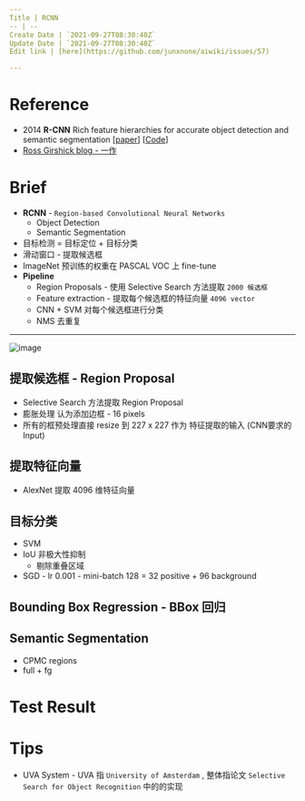 ```yaml
---
Title | RCNN
-- | --
Create Date | `2021-09-27T08:30:40Z`
Update Date | `2021-09-27T08:30:40Z`
Edit link | [here](https://github.com/junxnone/aiwiki/issues/57)

---
```


# Reference

- 2014 **R-CNN** Rich feature hierarchies for accurate object detection and semantic segmentation [[paper](https://arxiv.org/pdf/1311.2524.pdf)] [[Code](https://github.com/rbgirshick/rcnn)]
- [Ross Girshick blog -  一作](http://www.rossgirshick.info/)

# Brief
- **RCNN** - `Region-based Convolutional Neural Networks`
  - Object Detection
  - Semantic Segmentation
- 目标检测 = 目标定位 + 目标分类
- 滑动窗口 - 提取候选框 
- ImageNet 预训练的权重在 PASCAL VOC 上 fine-tune
- **Pipeline**
  - Region Proposals - 使用 Selective Search 方法提取 `2000 候选框` 
  - Feature extraction - 提取每个候选框的特征向量 `4096 vector`
  - CNN + SVM 对每个候选框进行分类
  - NMS 去重复

---
![image](https://user-images.githubusercontent.com/2216970/70593917-cf8b6280-1c19-11ea-8f9b-57fd113d8f25.png)

## 提取候选框 - Region Proposal
- Selective Search 方法提取 Region Proposal
- 膨胀处理 认为添加边框 - 16 pixels
- 所有的框预处理直接 resize 到 227 x 227 作为 特征提取的输入 (CNN要求的Input)

## 提取特征向量
- AlexNet 提取 4096 维特征向量


## 目标分类
- SVM
- IoU 非极大性抑制
  - 剔除重叠区域
- SGD - lr 0.001 - mini-batch 128 = 32 positive + 96 background 

## Bounding Box Regression - BBox 回归

## Semantic  Segmentation
- CPMC regions
- full + fg

# Test Result


# Tips
- UVA System - UVA 指 `University of Amsterdam` , 整体指论文 `Selective Search for Object Recognition` 中的的实现
